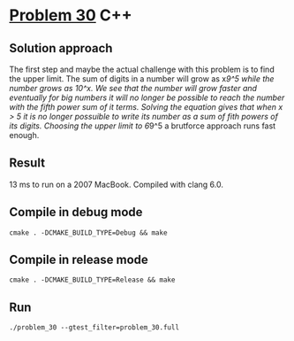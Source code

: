 # [Problem 30](https://projecteuler.net/problem=30) C++

## Solution approach
The first step and maybe the actual challenge with this problem is to find the upper limit. The sum of digits in a number will grow as x*9^5 while the number grows as 10^x. We see that the number will grow faster and eventually for big numbers it will no longer be possible to reach the number with the fifth power sum of it terms. Solving the equation gives that when x > 5 it is no longer possuible to write its number as a sum of fith powers of its digits. Choosing the upper limit to 6*9^5 a brutforce approach runs fast enough.

## Result
13 ms to run on a 2007 MacBook. Compiled with clang 6.0.

## Compile in debug mode

```cmake . -DCMAKE_BUILD_TYPE=Debug && make```

## Compile in release mode

```cmake . -DCMAKE_BUILD_TYPE=Release && make```

## Run

```./problem_30 --gtest_filter=problem_30.full```

